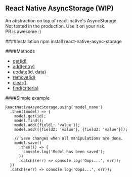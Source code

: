 React Native AsyncStorage (WIP)
-------------------------------

An abstraction on top of react-native's AsyncStorage.  
Not tested in the production. Use it on your risk.  
PR is awesome :)

####Installation
    npm install react-native-async-storage

####Methods
 - [get(id)](src/model.js#L26)
 - [add(entry)](src/model.js#L34)
 - [update(id, data)](src/model.js#L52)
 - [remove(id)](src/model.js#L72)
 - [clear()](src/model.js#L87)
 - [find(criteria)](src/model.js#L98)

####Simple example

    ReactNativeAsyncStorage.using('model_name')
      .then((model) => {
        model.get(id);
        model.find();
        model.add({field1: 'value'});
        model.add([{field2: 'value'}, {field3: 'value'}]);
        
        // Save changes when all manipulations are done.
        model.save()
          .then(() => {
            console.log('Model has been saved');
          })
          .catch((err) => console.log('Oops...', err));
      })
      .catch((err) => console.log('Oops...', err));
